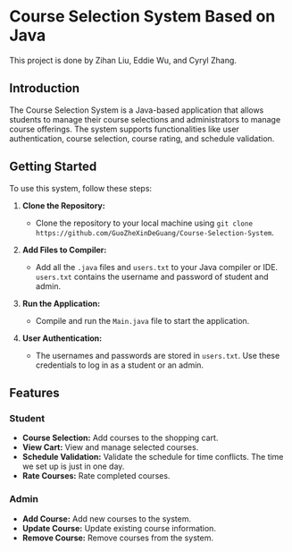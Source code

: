 # Course Selection System Based on Java

This project is done by Zihan Liu, Eddie Wu, and Cyryl Zhang.

## Introduction

The Course Selection System is a Java-based application that allows students to manage their course selections and administrators to manage course offerings. The system supports functionalities like user authentication, course selection, course rating, and schedule validation.

## Getting Started

To use this system, follow these steps:

1. **Clone the Repository:**
   - Clone the repository to your local machine using `git clone https://github.com/GuoZheXinDeGuang/Course-Selection-System`.

2. **Add Files to Compiler:**
   - Add all the `.java` files and `users.txt` to your Java compiler or IDE. `users.txt` contains the username and password of student and admin. 

3. **Run the Application:**
   - Compile and run the `Main.java` file to start the application.

4. **User Authentication:**
   - The usernames and passwords are stored in `users.txt`. Use these credentials to log in as a student or an admin.

## Features

### Student
- **Course Selection:** Add courses to the shopping cart.
- **View Cart:** View and manage selected courses.
- **Schedule Validation:** Validate the schedule for time conflicts. The time we set up is just in one day. 
- **Rate Courses:** Rate completed courses.

### Admin
- **Add Course:** Add new courses to the system.
- **Update Course:** Update existing course information.
- **Remove Course:** Remove courses from the system.
